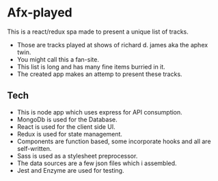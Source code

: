 # Afx-played

This is a react/redux spa made to present a unique list of tracks.  
  - Those are tracks played at shows of richard d. james aka the aphex twin.
  - You might call this a fan-site.
  - This list is long and has many fine items burried in it.
  - The created app makes an attemp to present these tracks.

## Tech

  - This is node app which uses express for API consumption.
  - MongoDb is used for the Database.
  - React is used for the client side UI.
  - Redux is used for state management.
  - Components are function based, some incorporate hooks and all are self-written.
  - Sass is used as a stylesheet preprocessor.     
  - The data sources are a few json files which i assembled.  
  - Jest and Enzyme are used for testing.

